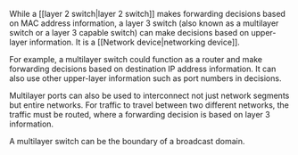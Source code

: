 While a [[layer 2 switch|layer 2 switch]] makes forwarding decisions based on MAC address information, a layer 3 switch (also known as a multilayer switch or a layer 3 capable switch) can make decisions based on upper-layer information. It is a [[Network device|networking device]].

For example, a multilayer switch could function as a router and make forwarding decisions based on destination IP address information. It can also use other upper-layer information such as port numbers in decisions.

Multilayer ports can also be used to interconnect not just network segments but entire networks. For traffic to travel between two different networks, the traffic must be routed, where a forwarding decision is based on layer 3 information.

A multilayer switch can be the boundary of a broadcast domain.